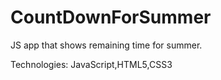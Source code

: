 ﻿# CountDownForSummer

JS app that shows remaining time for summer.

Technologies: JavaScript,HTML5,CSS3
